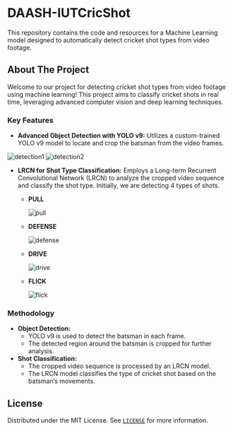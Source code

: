 # DAASH-IUTCricShot
This repository contains the code and resources for a Machine Learning model designed to automatically detect cricket shot types from video footage.



<!-- ABOUT THE PROJECT -->
## About The Project



Welcome to our project for detecting cricket shot types from video footage using machine learning! This project aims to classify cricket shots in real time, leveraging advanced computer vision and deep learning techniques.



### Key Features

* **Advanced Object Detection with YOLO v9:** Utilizes a custom-trained YOLO v9 model to locate and crop the batsman from the video frames.
  
![detection1](https://github.com/A6du11ah/DAASH-IUTCricShot/assets/107485472/2e51a43b-935b-42df-a78f-8c202cc377e2)
![detection2](https://github.com/A6du11ah/DAASH-IUTCricShot/assets/107485472/9fff42d6-d105-4468-8b76-153048fb28e8)

  
* **LRCN for Shot Type Classification:** Employs a Long-term Recurrent Convolutional Network (LRCN) to analyze the cropped video sequence and classify the shot type. Initially, we are detecting 4 types of shots.
    * **PULL**
      
      ![pull](https://github.com/A6du11ah/DAASH-IUTCricShot/assets/107485472/a9494ebb-57a5-4b8e-be7c-22c3fc2e515c)

    * **DEFENSE**
      
      ![defense](https://github.com/A6du11ah/DAASH-IUTCricShot/assets/107485472/df82d055-3599-4bdf-a8f2-b71bc448f80d)

    * **DRIVE**
      
      ![drive](https://github.com/A6du11ah/DAASH-IUTCricShot/assets/107485472/812605e3-07bd-49f0-bd2d-aa98b6289400)

    * **FLICK**
      
      ![flick](https://github.com/A6du11ah/DAASH-IUTCricShot/assets/107485472/b27c0f0c-5b3a-4b15-96f4-a97ac2f86861)



### Methodology

* **Object Detection:**
    * YOLO v9 is used to detect the batsman in each frame.
    * The detected region around the batsman is cropped for further analysis.
* **Shot Classification:**
    * The cropped video sequence is processed by an LRCN model.
    * The LRCN model classifies the type of cricket shot based on the batsman’s movements.



<!-- LICENSE -->
## License

Distributed under the MIT License. See [`LICENSE`](./LICENSE) for more information.







